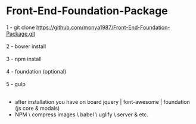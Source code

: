 # Front-End-Foundation-Package
1 - git clone https://github.com/monya1987/Front-End-Foundation-Package.git <br><br>
2 - bower install<br><br>
3 - npm install<br><br>
4 - foundation (optional)<br><br>
5 - gulp<br><br>

- after installation you have on board jquery | font-awesome | foundation (js core & modals)
- NPM \ compress images \ babel \ uglify \ server & etc.
